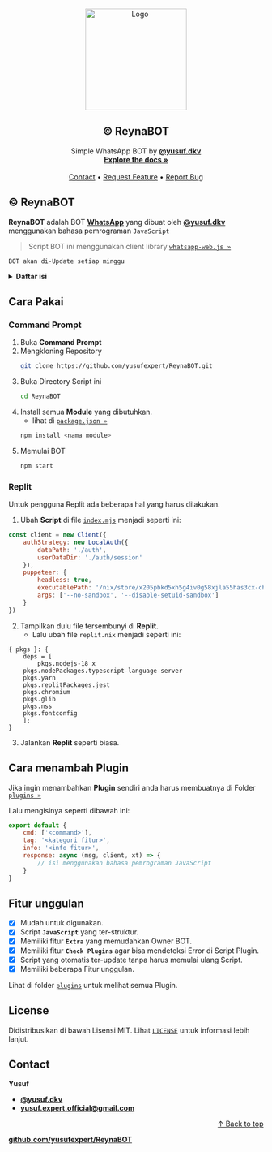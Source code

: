 <a name="readme-top"></a>

<br />
<div align="center">
  <a href="Logo">
    <img src="https://cdn.pixabay.com/photo/2018/09/11/14/49/moe-3669736_1280.png" alt="Logo" width="200">
  </a>

  <h2 align="center">© ReynaBOT</h2>

  <p align="center">
    Simple WhatsApp BOT by <a href="https://wa.me/6283873115706"><strong>@yusuf.dkv</strong></a>
    <br />
    <a href="https://github.com/yusufexpert/ReynaBOT/blob/master/README.md"><strong>Explore the docs »</strong></a>
    <br />
    <br />
    <a href="https://wa.me/6283873115706">Contact</a>
    •
    <a href="https://wa.me/6283873115706">Request Feature</a>
    •
    <a href="https://wa.me/6283873115706">Report Bug</a>
  </p>
</div>

## © ReynaBOT
**ReynaBOT** adalah BOT [**WhatsApp**](https://www.whatsapp.com) yang dibuat oleh [**@yusuf.dkv**](https://www.instagram.com/yusuf.dkv/) menggunakan bahasa pemrograman `JavaScript`

> Script BOT ini menggunakan client library [`whatsapp-web.js »`](https://github.com/pedroslopez/whatsapp-web.js.git)

`BOT akan di-Update setiap minggu`

<details>
  <summary><strong>Daftar isi</strong></summary>
<ol>
  <li><a href="#cara-pakai">Cara Pakai »</a></li>
    <ul>
      <li><a href="#command-prompt">Command Prompt »</a></li>
      <li><a href="#replit">Replit »</a></li>
    </ul>
  <li><a href="#cara-menambah-plugin">Cara menambah Plugin »</a></li>
  <li><a href="#fitur-unggulan">Fitur Unggulan »</a></li>
  <li><a href="#license">License »</a></li>
  <li><a href="#contact">Contact »</a></li>
</ol>
</details>

## Cara Pakai
### Command Prompt
1. Buka **Command Prompt**
2. Mengkloning Repository
   ```sh
   git clone https://github.com/yusufexpert/ReynaBOT.git
   ```
3. Buka Directory Script ini
   ```sh
   cd ReynaBOT
   ```
4. Install semua **Module** yang dibutuhkan.
   - lihat di [`package.json »`](https://github.com/yusufexpert/ReynaBOT/blob/master/package.json)
   ```sh
   npm install <nama module>
   ```
5. Memulai BOT
   ```sh
   npm start
   ```

### Replit
Untuk pengguna Replit ada beberapa hal yang harus dilakukan.
1. Ubah **Script** di file [`index.mjs`](https://github.com/yusufexpert/ReynaBOT/blob/master/index.mjs) menjadi seperti ini:
```js
const client = new Client({
    authStrategy: new LocalAuth({
        dataPath: './auth',
        userDataDir: './auth/session'
    }),
    puppeteer: {
        headless: true,
        executablePath: '/nix/store/x205pbkd5xh5g4iv0g58xjla55has3cx-chromium-108.0.5359.94/bin/chromium-browser',
        args: ['--no-sandbox', '--disable-setuid-sandbox']
    }
})
```
2. Tampilkan dulu file tersembunyi di **Replit**.
   - Lalu ubah file `replit.nix` menjadi seperti ini:
```nixos
{ pkgs }: {
	deps = [
		pkgs.nodejs-18_x
    pkgs.nodePackages.typescript-language-server
    pkgs.yarn
    pkgs.replitPackages.jest
    pkgs.chromium
    pkgs.glib
    pkgs.nss
    pkgs.fontconfig
	];
}
```
3. Jalankan **Replit** seperti biasa.

## Cara menambah Plugin
Jika ingin menambahkan **Plugin** sendiri anda harus membuatnya di Folder [`plugins »`](https://github.com/yusufexpert/ReynaBOT/tree/master/plugins)

Lalu mengisinya seperti dibawah ini:
```js
export default {
    cmd: ['<command>'],
    tag: '<kategori fitur>',
    info: '<info fitur>',
    response: async (msg, client, xt) => {
        // isi menggunakan bahasa pemrograman JavaScript
    }
}
```

## Fitur unggulan
- [x] Mudah untuk digunakan.
- [x] Script **`JavaScript`** yang ter-struktur.
- [x] Memiliki fitur **`Extra`** yang memudahkan Owner BOT.
- [x] Memiliki fitur **`Check Plugins`** agar bisa mendeteksi Error di Script Plugin.
- [x] Script yang otomatis ter-update tanpa harus memulai ulang Script.
- [x] Memiliki beberapa Fitur unggulan.

Lihat di folder [`plugins`](https://github.com/yusufexpert/ReynaBOT/tree/master/plugins) untuk melihat semua Plugin.

## License
Didistribusikan di bawah Lisensi MIT. Lihat [`LICENSE`](https://github.com/yusufexpert/ReynaBOT/blob/master/LICENSE) untuk informasi lebih lanjut.

## Contact

**Yusuf**
- [**@yusuf.dkv**](https://www.instagram.com/yusuf.dkv/)
- **yusuf.expert.official@gmail.com**

<p align="right"><a href="#readme-top">↑ Back to top</a></p>

[**github.com/yusufexpert/ReynaBOT**](https://github.com/yusufexpert/ReynaBOT)
